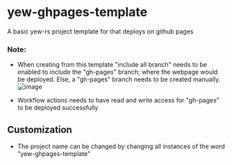 # yew-ghpages-template

A basic yew-rs project template for that deploys on github pages

### Note:
- When creating from this template "include all branch" needs to be enabled to include the "gh-pages" branch; where the webpage would be deployed. Else, a "gh-pages" branch needs to be created manually.
![image](https://user-images.githubusercontent.com/82770369/168636718-63cb1090-f8a2-45f2-952e-4406d5131ff0.png)

- Workflow actions needs to have read and write access for "gh-pages" to be deployed successfully



## Customization

- The project name can be changed by changing all instances of the word "yew-ghpages-template"
